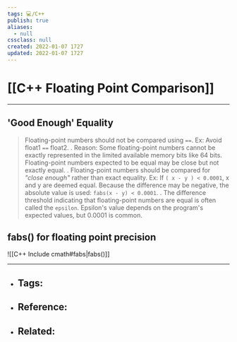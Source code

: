 ```yaml
---
tags: 💻️/C++
publish: true
aliases:
  - null
cssclass: null
created: 2022-01-07 1727
updated: 2022-01-07 1727
---
```


# [[C++ Floating Point Comparison]]

---

## 'Good Enough' Equality

> Floating-point numbers should not be compared using `==`. Ex: Avoid float1 `==` float2. 
> .
> Reason: Some floating-point numbers cannot be exactly represented in the limited available memory bits like 64 bits. Floating-point numbers expected to be equal may be close but not exactly equal.
> .
> Floating-point numbers should be compared for *"close enough"* rather than exact equality. 
> Ex: If `( x - y ) < 0.0001`, x and y are deemed equal.
> Because the difference may be negative, the absolute value is used: `fabs(x - y) < 0.0001`.
> .
> The difference threshold indicating that floating-point numbers are equal is often called the `epsilon`. Epsilon's value depends on the program's expected values, but 0.0001 is common.

## fabs() for floating point precision

![[C++ Include cmath#fabs|fabs()]]

---

- Tags: 
	- 
- Reference:
	- 
- Related:
	- 
	